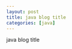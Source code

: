 ```yaml
---
layout: post
title: java blog title
categories: [java]
---
```

java blog title

<div id="mainContentDiv"></div>
<script type="text/javascript"> 
 document.getElementById("mainContentDiv").parentNode.innerHTML = '<object type="text/html" data="../html/2019-12-18-设计模式笔记.html"></object>';
</script>
